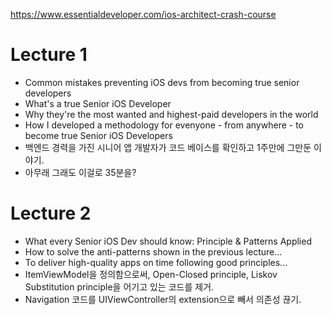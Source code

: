 https://www.essentialdeveloper.com/ios-architect-crash-course

# Lecture 1
- Common mistakes preventing iOS devs from becoming true senior developers
- What's a true Senior iOS Developer
- Why they're the most wanted and highest-paid developers in the world
- How I developed a methodology for evenyone - from anywhere - to become true Senior iOS Developers
- 백엔드 경력을 가진 시니어 앱 개발자가 코드 베이스를 확인하고 1주만에 그만둔 이야기.
- 아무래 그래도 이걸로 35분을?

# Lecture 2
- What every Senior iOS Dev should know: Principle & Patterns Applied
- How to solve the anti-patterns shown in the previous lecture...
- To deliver high-quality apps on time following good principles...
- ItemViewModel을 정의함으로써, Open-Closed principle, Liskov Substitution principle을 어기고 있는 코드를 제거.
- Navigation 코드를 UIViewController의 extension으로 빼서 의존성 끊기.
